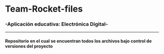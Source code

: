 # Team-Rocket-files

### -Aplicación educativa: Electrónica Digital-
---
#### Repositorio en el cual se encuentran todos los archivos bajo control de versiones del proyecto
